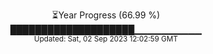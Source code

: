<p align="center">
⏳Year Progress (66.99 %) <br>
████████████████████▁▁▁▁▁▁▁▁▁▁ <br>
<sub>Updated: Sat, 02 Sep 2023 12:02:59 GMT</sub>
</p>

